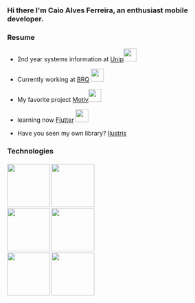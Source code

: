 ### Hi there I'm Caio Alves Ferreira, an enthusiast mobile developer.

### Resume
 
- 2nd year systems information at [Unip](https://unip.br)<img src="https://media.giphy.com/media/mC6p4Ikpj6KallrWxr/giphy.gif" width="30px">

- Currently working at [BRQ](http://www.brq.com/) <img src="https://media.giphy.com/media/lp6ZqyHa5z3v9FasLj/giphy.gif" width="30px"> 

- My favorite project [Motiv](https://github.com/CaioProgramming/Motiv)<img src="https://media.giphy.com/media/26DMXP3WqZ5HGXYVq/giphy.gif" width="30px"> 

- learning now [Flutter](https://flutter.dev) <img src="https://media.giphy.com/media/LpiVeIRgrqVsZJpM5H/giphy.gif" width="30px">
- Have you seen my own library? [Ilustris](https://github.com/CaioProgramming/Ilustris)


### Technologies
<h4>
 <img src="https://cdn.svgporn.com/logos/kotlin.svg" width="100" height="100"/>
 <img src="https://cdn.svgporn.com/logos/flutter.svg"  width="100" height="100"/>
 <br>
 <img src="https://cdn.svgporn.com/logos/java.svg"  width="100" height="100"/>
 <img src="https://cdn.svgporn.com/logos/swift.svg"  width="100" height="100"/>
 <br>
 <img src="https://cdn.svgporn.com/logos/javascript.svg"  width="100" height="100"/>
 <img src= "https://cdn.svgporn.com/logos/c-sharp.svg"  width="100" height="100"/>
</h4>


 

